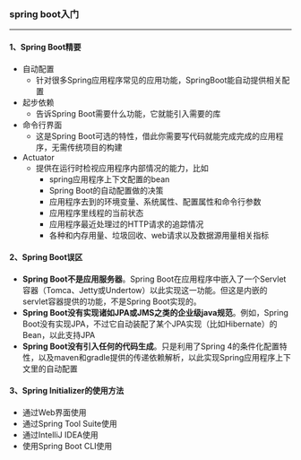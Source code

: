 ### spring boot入门

---

#### 1、Spring Boot精要

- 自动配置
  - 针对很多Spring应用程序常见的应用功能，SpringBoot能自动提供相关配置
- 起步依赖
  - 告诉Spring Boot需要什么功能，它就能引入需要的库
- 命令行界面
  - 这是Spring Boot可选的特性，借此你需要写代码就能完成完成的应用程序，无需传统项目的构建
- Actuator
  - 提供在运行时检视应用程序内部情况的能力，比如
    - spring应用程序上下文配置的bean
    - Spring Boot的自动配置做的决策
    - 应用程序去到的环境变量、系统属性、配置属性和命令行参数
    - 应用程序里线程的当前状态
    - 应用程序最近处理过的HTTP请求的追踪情况
    - 各种和内存用量、垃圾回收、web请求以及数据源用量相关指标

#### 2、Spring Boot误区

- **Spring Boot不是应用服务器**。Spring Boot在应用程序中嵌入了一个Servlet容器（Tomca、Jetty或Undertow）以此实现这一功能。但这是内嵌的servlet容器提供的功能，不是Spring Boot实现的。
- **Spring Boot没有实现诸如JPA或JMS之类的企业级java规范**。例如，Spring Boot没有实现JPA，不过它自动装配了某个JPA实现（比如Hibernate）的Bean，以此支持JPA
- **Spring Boot没有引入任何的代码生成**。只是利用了Spring 4的条件化配置特性，以及maven和gradle提供的传递依赖解析，以此实现Spring应用程序上下文里的自动配置

#### 3、Spring Initializer的使用方法

- 通过Web界面使用
- 通过Spring Tool Suite使用
- 通过IntelliJ IDEA使用
- 使用Spring Boot CLI使用